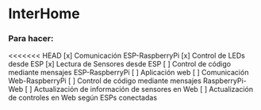 # InterHome

### Para hacer:
<<<<<<< HEAD
[x] Comunicación ESP-RaspberryPi
[x] Control de LEDs desde ESP
[x] Lectura de Sensores desde ESP
[ ] Control de código mediante mensajes ESP-RaspberryPi
[ ] Aplicación web
[ ] Comunicación Web-RaspberryPi
[ ] Control de código mediante mensajes RaspberryPi-Web
[ ] Actualización de información de sensores en Web
[ ] Actualización de controles en Web según ESPs conectadas
